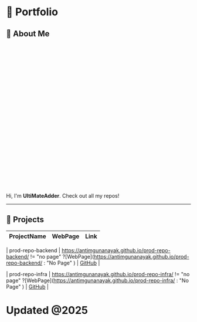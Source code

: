 # 💼 Portfolio

## 👤 About Me 

<img src="https://avatars.githubusercontent.com/u/193385636?v=4" style="width: 10%; height: auto; border-radius: 50%;">

Hi, I'm **UltiMateAdder**. Check out all my repos!

---

## 🚀 Projects

|ProjectName    |WebPage                             |Link                                    |
|---------------|------------------------------------|----------------------------------------|

| prod-repo-backend   | https://antimgunanayak.github.io/prod-repo-backend/ != "no page" ?[WebPage](https://antimgunanayak.github.io/prod-repo-backend/ : "No Page" )  | [GitHub](https://github.com/AntimGunaNayak/prod-repo-backend.git) |

| prod-repo-infra   | https://antimgunanayak.github.io/prod-repo-infra/ != "no page" ?[WebPage](https://antimgunanayak.github.io/prod-repo-infra/ : "No Page" )  | [GitHub](https://github.com/AntimGunaNayak/prod-repo-infra.git) |
# Updated @2025